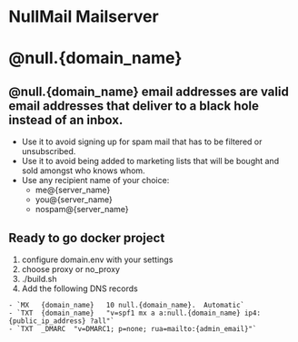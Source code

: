 # NullMail Mailserver
# @null.{domain_name}

## @null.{domain_name} email addresses are valid email addresses that deliver to a black hole instead of an inbox.
  - Use it to avoid signing up for spam mail that has to be filtered or unsubscribed.
  - Use it to avoid being added to marketing lists that will be bought and sold amongst who knows whom.
  - Use any recipient name of your choice:
      - me@{server_name}
      - you@{server_name}
      - nospam@{server_name}

## Ready to go docker project
  1. configure domain.env with your settings
  2. choose proxy or no_proxy
  3. ./build.sh
  4. Add the following DNS records
  
    - `MX	{domain_name}	10 null.{domain_name}.	Automatic`
    - `TXT	{domain_name}	"v=spf1 mx a a:null.{domain_name} ip4:{public_ip_address} ?all"`
    - `TXT	_DMARC	"v=DMARC1; p=none; rua=mailto:{admin_email}"`
